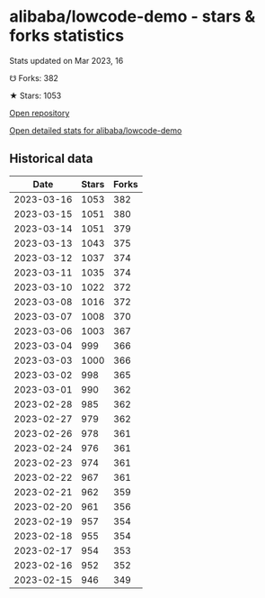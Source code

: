 # alibaba/lowcode-demo - stars & forks statistics

Stats updated on Mar 2023, 16

☋ Forks: 382

★ Stars: 1053

[Open repository](https://github.com/alibaba/lowcode-demo)

[Open detailed stats for alibaba/lowcode-demo](https://reviewgithub.com/rep/alibaba/lowcode-demo)

## Historical data
| Date | Stars | Forks |
|------|-------|-------|
| 2023-03-16 | 1053 | 382 | 
| 2023-03-15 | 1051 | 380 | 
| 2023-03-14 | 1051 | 379 | 
| 2023-03-13 | 1043 | 375 | 
| 2023-03-12 | 1037 | 374 | 
| 2023-03-11 | 1035 | 374 | 
| 2023-03-10 | 1022 | 372 | 
| 2023-03-08 | 1016 | 372 | 
| 2023-03-07 | 1008 | 370 | 
| 2023-03-06 | 1003 | 367 | 
| 2023-03-04 | 999 | 366 | 
| 2023-03-03 | 1000 | 366 | 
| 2023-03-02 | 998 | 365 | 
| 2023-03-01 | 990 | 362 | 
| 2023-02-28 | 985 | 362 | 
| 2023-02-27 | 979 | 362 | 
| 2023-02-26 | 978 | 361 | 
| 2023-02-24 | 976 | 361 | 
| 2023-02-23 | 974 | 361 | 
| 2023-02-22 | 967 | 361 | 
| 2023-02-21 | 962 | 359 | 
| 2023-02-20 | 961 | 356 | 
| 2023-02-19 | 957 | 354 | 
| 2023-02-18 | 955 | 354 | 
| 2023-02-17 | 954 | 353 | 
| 2023-02-16 | 952 | 352 | 
| 2023-02-15 | 946 | 349 | 

